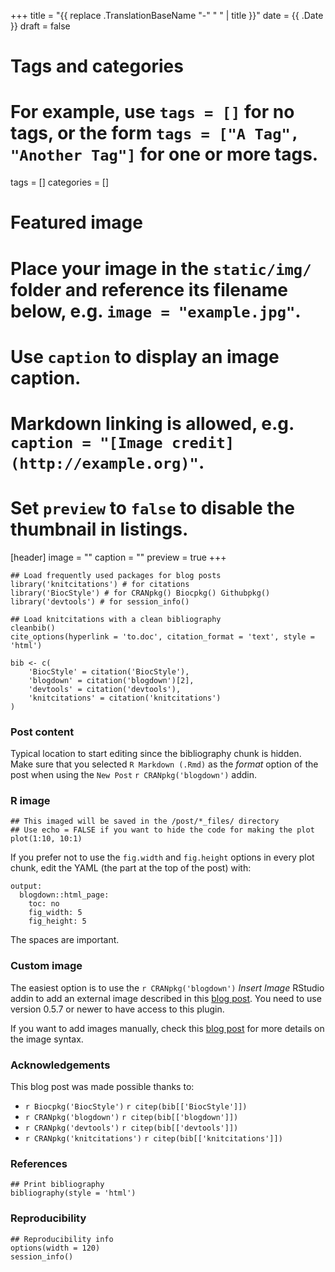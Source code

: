 +++
title = "{{ replace .TranslationBaseName "-" " " | title }}"
date = {{ .Date }}
draft = false

# Tags and categories
# For example, use `tags = []` for no tags, or the form `tags = ["A Tag", "Another Tag"]` for one or more tags.
tags = []
categories = []

# Featured image
# Place your image in the `static/img/` folder and reference its filename below, e.g. `image = "example.jpg"`.
# Use `caption` to display an image caption.
#   Markdown linking is allowed, e.g. `caption = "[Image credit](http://example.org)"`.
# Set `preview` to `false` to disable the thumbnail in listings.
[header]
image = ""
caption = ""
preview = true
+++


```{r setup, echo = FALSE, message = FALSE, warning = FALSE}
## Load frequently used packages for blog posts
library('knitcitations') # for citations
library('BiocStyle') # for CRANpkg() Biocpkg() Githubpkg()
library('devtools') # for session_info()

## Load knitcitations with a clean bibliography
cleanbib()
cite_options(hyperlink = 'to.doc', citation_format = 'text', style = 'html')

bib <- c(
    'BiocStyle' = citation('BiocStyle'),
    'blogdown' = citation('blogdown')[2],
    'devtools' = citation('devtools'),
    'knitcitations' = citation('knitcitations')
)
```


### Post content

Typical location to start editing since the bibliography chunk is hidden. Make sure that you selected `R Markdown (.Rmd)` as the _format_ option of the post when using the `New Post` `r CRANpkg('blogdown')` addin.

### R image


```{r 'plot', echo = TRUE, fig.width = 6, fig.height = 6}
## This imaged will be saved in the /post/*_files/ directory
## Use echo = FALSE if you want to hide the code for making the plot
plot(1:10, 10:1)
```

If you prefer not to use the `fig.width` and `fig.height` options in every plot chunk, edit the YAML (the part at the top of the post) with:

```
output:
  blogdown::html_page:
    toc: no
    fig_width: 5
    fig_height: 5
```

The spaces are important.

### Custom image

The easiest option is to use the `r CRANpkg('blogdown')` _Insert Image_ RStudio addin to add an external image described in this [blog post](http://lcolladotor.github.io/2018/03/07/blogdown-insert-image-addin). You need to use version 0.5.7 or newer to have access to this plugin. 

If you want to add images manually, check this [blog post](http://lcolladotor.github.io/2018/02/17/r-markdown-blog-template/#.WqChJZPwa50) for more details on the image syntax.


### Acknowledgements


This blog post was made possible thanks to:

* `r Biocpkg('BiocStyle')` `r citep(bib[['BiocStyle']])`
* `r CRANpkg('blogdown')` `r citep(bib[['blogdown']])`
* `r CRANpkg('devtools')` `r citep(bib[['devtools']])`
* `r CRANpkg('knitcitations')` `r citep(bib[['knitcitations']])`

### References

```{r bibliography, results = 'asis', echo = FALSE, cache = FALSE}
## Print bibliography
bibliography(style = 'html')
```

### Reproducibility

```{r reproducibility, echo = FALSE}
## Reproducibility info
options(width = 120)
session_info()
```
